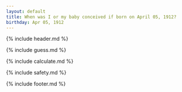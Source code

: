 ```yaml
---
layout: default
title: When was I or my baby conceived if born on April 05, 1912?
birthday: Apr 05, 1912
---
```


{% include header.md %}

{% include guess.md %}

{% include calculate.md %}

{% include safety.md %}

{% include footer.md %}



